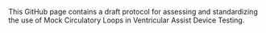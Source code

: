 This GitHub page contains a draft protocol for assessing and standardizing the use of Mock Circulatory Loops in Ventricular Assist Device Testing.
